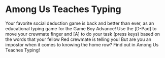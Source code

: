 # Among Us Teaches Typing

Your favorite social deduction game is back and better than ever, as an educational typing game for the Game Boy Advance! Use the [D-Pad] to move your crewmate finger and [A] to do your task (press keys) based on the words that your fellow Red crewmate is telling you! But are you an impostor when it comes to knowing the home row? Find out in Among Us Teaches Typing!   